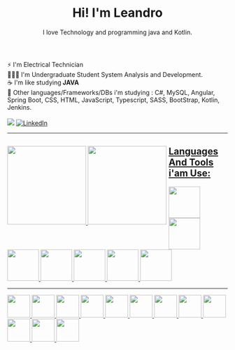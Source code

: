 
<header>

  <h1> Hi! I'm Leandro </h1>
  <p> I love Technology and programming java and Kotlin. </p>
  
 </header>
 
 <main>
 <div>
⚡ I'm Electrical Technician <br>
👩🏽‍💻 I'm Undergraduate Student System Analysis and Development.<br>
☕ I'm like studying<strong> JAVA </strong> <br>
🌱 Other languages/Frameworks/DBs i'm studying : C#, MySQL, Angular, Spring Boot, CSS, HTML, JavaScript, Typescript, SASS, BootStrap, Kotlin, Jenkins.
 </div>
 </main><br>
  
<div>
<a href="mailto:lcostasantos1987@gmail.com"><img src="https://img.shields.io/badge/gmail-%23DD0031.svg?&style=for-the-badge&logo=gmail&logoColor=white"/></a>
<a href="https://www.linkedin.com/in/leandrocs12766189" target="_blank"><img alt="LinkedIn" src="https://img.shields.io/badge/LinkedIn-0077B5?style=for-the-badge&logo=linkedin&logoColor=white"></a>
</div><hr>

<div style="float:left;margin-right:5px;">
    <a href="https://https://github.com/LCS87">
    <img height="180em" src="https://github-readme-stats.vercel.app/api?username=LCS87&show_icons=true&theme=github_dark&include_all_commits=true&count_private=true"/>
    <img height="180em" src="https://github-readme-stats.vercel.app/api/top-langs/?username=LCS87&layout=compact&langs_count=7&theme=github_dark"/>
</div>
  

  
  <h2> Languages And Tools i'am Use: </h2>
  
  
  <div>
    <img src="https://cdn.jsdelivr.net/gh/devicons/devicon/icons/java/java-original.svg"                        width="72."/>
    <img src="https://cdn.jsdelivr.net/gh/devicons/devicon/icons/kotlin/kotlin-plain-wordmark.svg"              width="72." />
    <img src="https://cdn.jsdelivr.net/gh/devicons/devicon/icons/flutter/flutter-original.svg"                  width="72." />
    <img src="https://cdn.jsdelivr.net/gh/devicons/devicon/icons/androidstudio/androidstudio-original.svg"      width="72."/>
    <img src="https://cdn.jsdelivr.net/gh/devicons/devicon/icons/mysql/mysql-original-wordmark.svg"             width="72." />
    <img src="https://cdn.jsdelivr.net/gh/devicons/devicon/icons/spring/spring-original-wordmark.svg"           width="72." />   
    <img src="https://cdn.jsdelivr.net/gh/devicons/devicon/icons/oracle/oracle-original.svg"                    width="72." /><hr>
    <img src="https://cdn.jsdelivr.net/gh/devicons/devicon/icons/tomcat/tomcat-original-wordmark.svg"           width="52."/>
    <img src="https://cdn.jsdelivr.net/gh/devicons/devicon/icons/jenkins/jenkins-original.svg"                  width="52."/>    
    <img src="https://cdn.jsdelivr.net/gh/devicons/devicon/icons/csharp/csharp-original.svg"                    width="52."/>
    <img src="https://cdn.jsdelivr.net/gh/devicons/devicon/icons/angularjs/angularjs-original.svg"              width="52."/>    
    <img src="https://cdn.jsdelivr.net/gh/devicons/devicon/icons/redis/redis-original-wordmark.svg"             width="52."/>
    <img src="https://cdn.jsdelivr.net/gh/devicons/devicon/icons/bootstrap/bootstrap-original-wordmark.svg"     width="52."/>
    <img src="https://cdn.jsdelivr.net/gh/devicons/devicon/icons/sass/sass-original.svg"                        width="52."/>
    <img src="https://cdn.jsdelivr.net/gh/devicons/devicon/icons/javascript/javascript-original.svg"            width="52."/>
    <img src="https://cdn.jsdelivr.net/gh/devicons/devicon/icons/css3/css3-original.svg"                        width="52."/>
    <img src="https://cdn.jsdelivr.net/gh/devicons/devicon/icons/html5/html5-original.svg"                      width="52."/>
    <img src="https://cdn.jsdelivr.net/gh/devicons/devicon/icons/typescript/typescript-plain.svg"               width="52."/>
    <img src="https://cdn.jsdelivr.net/gh/devicons/devicon/icons/android/android-original-wordmark.svg"         width="52."/>          
      
  </div>
  
  
  
 
